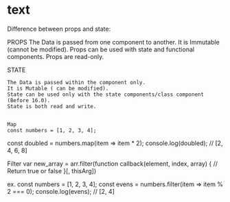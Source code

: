 # text 


Difference between props and state:

PROPS
The Data is passed from one component to another.
It is Immutable (cannot be modified).
Props can be used with state and functional components.
Props are read-only.

STATE

	The Data is passed within the component only.
	It is Mutable ( can be modified).
	State can be used only with the state components/class component (Before 16.0).
	State is both read and write.


    Map
    const numbers = [1, 2, 3, 4];
const doubled = numbers.map(item => item * 2);
console.log(doubled); // [2, 4, 6, 8]

Filter
var new_array = arr.filter(function callback(element, index, array) {
    // Return true or false
}[, thisArg])

ex.
const numbers = [1, 2, 3, 4];
const evens = numbers.filter(item => item % 2 === 0);
console.log(evens); // [2, 4]
